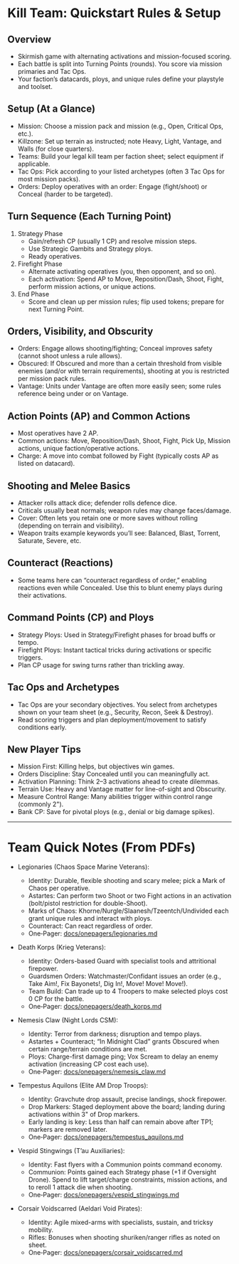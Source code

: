 # Kill Team: Quickstart Rules & Setup

## Overview
- Skirmish game with alternating activations and mission-focused scoring.
- Each battle is split into Turning Points (rounds). You score via mission primaries and Tac Ops.
- Your faction’s datacards, ploys, and unique rules define your playstyle and toolset.

## Setup (At a Glance)
- Mission: Choose a mission pack and mission (e.g., Open, Critical Ops, etc.).
- Killzone: Set up terrain as instructed; note Heavy, Light, Vantage, and Walls (for close quarters).
- Teams: Build your legal kill team per faction sheet; select equipment if applicable.
- Tac Ops: Pick according to your listed archetypes (often 3 Tac Ops for most mission packs).
- Orders: Deploy operatives with an order: Engage (fight/shoot) or Conceal (harder to be targeted).

## Turn Sequence (Each Turning Point)
1) Strategy Phase
   - Gain/refresh CP (usually 1 CP) and resolve mission steps.
   - Use Strategic Gambits and Strategy ploys.
   - Ready operatives.
2) Firefight Phase
   - Alternate activating operatives (you, then opponent, and so on).
   - Each activation: Spend AP to Move, Reposition/Dash, Shoot, Fight, perform mission actions, or unique actions.
3) End Phase
   - Score and clean up per mission rules; flip used tokens; prepare for next Turning Point.

## Orders, Visibility, and Obscurity
- Orders: Engage allows shooting/fighting; Conceal improves safety (cannot shoot unless a rule allows).
- Obscured: If Obscured and more than a certain threshold from visible enemies (and/or with terrain requirements), shooting at you is restricted per mission pack rules.
- Vantage: Units under Vantage are often more easily seen; some rules reference being under or on Vantage.

## Action Points (AP) and Common Actions
- Most operatives have 2 AP.
- Common actions: Move, Reposition/Dash, Shoot, Fight, Pick Up, Mission actions, unique faction/operative actions.
- Charge: A move into combat followed by Fight (typically costs AP as listed on datacard).

## Shooting and Melee Basics
- Attacker rolls attack dice; defender rolls defence dice.
- Criticals usually beat normals; weapon rules may change faces/damage.
- Cover: Often lets you retain one or more saves without rolling (depending on terrain and visibility).
- Weapon traits example keywords you’ll see: Balanced, Blast, Torrent, Saturate, Severe, etc.

## Counteract (Reactions)
- Some teams here can “counteract regardless of order,” enabling reactions even while Concealed. Use this to blunt enemy plays during their activations.

## Command Points (CP) and Ploys
- Strategy Ploys: Used in Strategy/Firefight phases for broad buffs or tempo.
- Firefight Ploys: Instant tactical tricks during activations or specific triggers.
- Plan CP usage for swing turns rather than trickling away.

## Tac Ops and Archetypes
- Tac Ops are your secondary objectives. You select from archetypes shown on your team sheet (e.g., Security, Recon, Seek & Destroy).
- Read scoring triggers and plan deployment/movement to satisfy conditions early.

## New Player Tips
- Mission First: Killing helps, but objectives win games.
- Orders Discipline: Stay Concealed until you can meaningfully act.
- Activation Planning: Think 2–3 activations ahead to create dilemmas.
- Terrain Use: Heavy and Vantage matter for line-of-sight and Obscurity.
- Measure Control Range: Many abilities trigger within control range (commonly 2").
- Bank CP: Save for pivotal ploys (e.g., denial or big damage spikes).

---

# Team Quick Notes (From PDFs)
- Legionaries (Chaos Space Marine Veterans):
  - Identity: Durable, flexible shooting and scary melee; pick a Mark of Chaos per operative.
  - Astartes: Can perform two Shoot or two Fight actions in an activation (bolt/pistol restriction for double-Shoot).
  - Marks of Chaos: Khorne/Nurgle/Slaanesh/Tzeentch/Undivided each grant unique rules and interact with ploys.
  - Counteract: Can react regardless of order.
  - One‑Pager: [docs/onepagers/legionaries.md](onepagers/legionaries.md)

- Death Korps (Krieg Veterans):
  - Identity: Orders-based Guard with specialist tools and attritional firepower.
  - Guardsmen Orders: Watchmaster/Confidant issues an order (e.g., Take Aim!, Fix Bayonets!, Dig In!, Move! Move! Move!).
  - Team Build: Can trade up to 4 Troopers to make selected ploys cost 0 CP for the battle.
  - One‑Pager: [docs/onepagers/death_korps.md](onepagers/death_korps.md)

- Nemesis Claw (Night Lords CSM):
  - Identity: Terror from darkness; disruption and tempo plays.
  - Astartes + Counteract; “In Midnight Clad” grants Obscured when certain range/terrain conditions are met.
  - Ploys: Charge-first damage ping; Vox Scream to delay an enemy activation (increasing CP cost each use).
  - One‑Pager: [docs/onepagers/nemesis_claw.md](onepagers/nemesis_claw.md)

- Tempestus Aquilons (Elite AM Drop Troops):
  - Identity: Gravchute drop assault, precise landings, shock firepower.
  - Drop Markers: Staged deployment above the board; landing during activations within 3" of Drop markers.
  - Early landing is key: Less than half can remain above after TP1; markers are removed later.
  - One‑Pager: [docs/onepagers/tempestus_aquilons.md](onepagers/tempestus_aquilons.md)

- Vespid Stingwings (T’au Auxiliaries):
  - Identity: Fast flyers with a Communion points command economy.
  - Communion: Points gained each Strategy phase (+1 if Oversight Drone). Spend to lift target/charge constraints, mission actions, and to reroll 1 attack die when shooting.
  - One‑Pager: [docs/onepagers/vespid_stingwings.md](onepagers/vespid_stingwings.md)

- Corsair Voidscarred (Aeldari Void Pirates):
  - Identity: Agile mixed-arms with specialists, sustain, and tricksy mobility.
  - Rifles: Bonuses when shooting shuriken/ranger rifles as noted on sheet.
  - One‑Pager: [docs/onepagers/corsair_voidscarred.md](onepagers/corsair_voidscarred.md)

